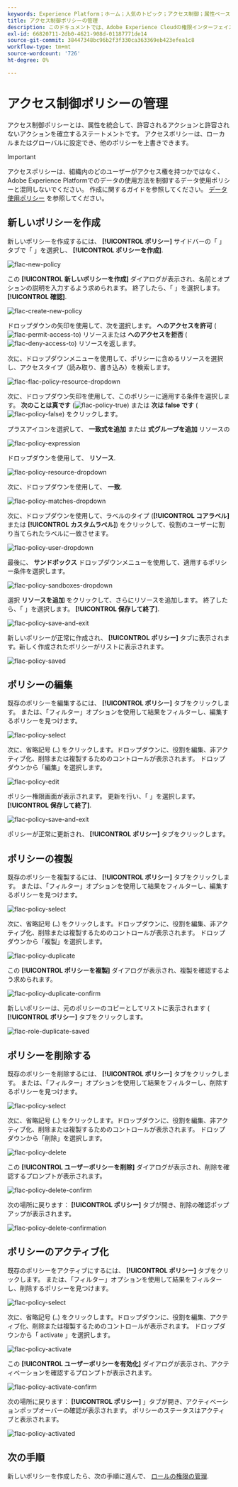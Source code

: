 ```yaml
---
keywords: Experience Platform；ホーム；人気のトピック；アクセス制御；属性ベースのアクセス制御；ABAC
title: アクセス制御ポリシーの管理
description: このドキュメントでは、Adobe Experience Cloudの権限インターフェイスを使用してアクセス制御ポリシーを管理する方法について説明します。
exl-id: 66820711-2db0-4621-908d-01187771de14
source-git-commit: 38447348bc96b2f3f330ca363369eb423efea1c8
workflow-type: tm+mt
source-wordcount: '726'
ht-degree: 0%

---
```


# アクセス制御ポリシーの管理

アクセス制御ポリシーとは、属性を統合して、許容されるアクションと許容されないアクションを確立するステートメントです。 アクセスポリシーは、ローカルまたはグローバルに設定でき、他のポリシーを上書きできます。

>[!IMPORTANT]
>
>アクセスポリシーは、組織内のどのユーザーがアクセス権を持つかではなく、Adobe Experience Platformでのデータの使用方法を制御するデータ使用ポリシーと混同しないでください。 作成に関するガイドを参照してください。 [データ使用ポリシー](../../../data-governance/policies/create.md) を参照してください。

## 新しいポリシーを作成

新しいポリシーを作成するには、 **[!UICONTROL ポリシー]** サイドバーの「 」タブで「 」を選択し、 **[!UICONTROL ポリシーを作成]**.

![flac-new-policy](../../images/flac-ui/flac-new-policy.png)

この **[!UICONTROL 新しいポリシーを作成]** ダイアログが表示され、名前とオプションの説明を入力するよう求められます。 終了したら、「 」を選択します。 **[!UICONTROL 確認]**.

![flac-create-new-policy](../../images/flac-ui/flac-create-new-policy.png)

ドロップダウンの矢印を使用して、次を選択します。 **へのアクセスを許可** (![flac-permit-access-to](../../images/flac-ui/flac-permit-access-to.png)) リソースまたは **へのアクセスを拒否** (![flac-deny-access-to](../../images/flac-ui/flac-deny-access-to.png)) リソースを返します。

次に、ドロップダウンメニューを使用して、ポリシーに含めるリソースを選択し、アクセスタイプ（読み取り、書き込み）を検索します。

![flac-flac-policy-resource-dropdown](../../images/flac-ui/flac-policy-resource-dropdown.png)

次に、ドロップダウン矢印を使用して、このポリシーに適用する条件を選択します。 **次のことは真です** (![flac-policy-true](../../images/flac-ui/flac-policy-true.png)) または **次は false です** (![flac-policy-false](../../images/flac-ui/flac-policy-false.png)) をクリックします。

プラスアイコンを選択して、 **一致式を追加** または **式グループを追加** リソースの

![flac-policy-expression](../../images/flac-ui/flac-policy-expression.png)

ドロップダウンを使用して、 **リソース**.

![flac-policy-resource-dropdown](../../images/flac-ui/flac-policy-resource-dropdown-1.png)

次に、ドロップダウンを使用して、 **一致**.

![flac-policy-matches-dropdown](../../images/flac-ui/flac-policy-matches-dropdown.png)

次に、ドロップダウンを使用して、ラベルのタイプ (**[!UICONTROL コアラベル]** または **[!UICONTROL カスタムラベル]**) をクリックして、役割のユーザーに割り当てられたラベルに一致させます。

![flac-policy-user-dropdown](../../images/flac-ui/flac-policy-user-dropdown.png)

最後に、 **サンドボックス** ドロップダウンメニューを使用して、適用するポリシー条件を選択します。

![flac-policy-sandboxes-dropdown](../../images/flac-ui/flac-policy-sandboxes-dropdown.png)

選択 **リソースを追加** をクリックして、さらにリソースを追加します。 終了したら、「 」を選択します。 **[!UICONTROL 保存して終了]**.

![flac-policy-save-and-exit](../../images/flac-ui/flac-policy-save-and-exit.png)

新しいポリシーが正常に作成され、 **[!UICONTROL ポリシー]** タブに表示されます。新しく作成されたポリシーがリストに表示されます。

![flac-policy-saved](../../images/flac-ui/flac-policy-saved.png)

## ポリシーの編集

既存のポリシーを編集するには、 **[!UICONTROL ポリシー]** タブをクリックします。 または、「フィルター」オプションを使用して結果をフィルターし、編集するポリシーを見つけます。

![flac-policy-select](../../images/flac-ui/flac-policy-select.png)

次に、省略記号 (`…`) をクリックします。ドロップダウンに、役割を編集、非アクティブ化、削除または複製するためのコントロールが表示されます。 ドロップダウンから「編集」を選択します。

![flac-policy-edit](../../images/flac-ui/flac-policy-edit.png)

ポリシー権限画面が表示されます。 更新を行い、「 」を選択します。 **[!UICONTROL 保存して終了]**.

![flac-policy-save-and-exit](../../images/flac-ui/flac-policy-save-and-exit.png)

ポリシーが正常に更新され、 **[!UICONTROL ポリシー]** タブをクリックします。

## ポリシーの複製

既存のポリシーを複製するには、 **[!UICONTROL ポリシー]** タブをクリックします。 または、「フィルター」オプションを使用して結果をフィルターし、編集するポリシーを見つけます。

![flac-policy-select](../../images/flac-ui/flac-policy-select.png)

次に、省略記号 (`…`) をクリックします。ドロップダウンに、役割を編集、非アクティブ化、削除または複製するためのコントロールが表示されます。 ドロップダウンから「複製」を選択します。

![flac-policy-duplicate](../../images/flac-ui/flac-policy-duplicate.png)

この **[!UICONTROL ポリシーを複製]** ダイアログが表示され、複製を確認するよう求められます。

![flac-policy-duplicate-confirm](../../images/flac-ui/flac-duplicate-confirm.png)

新しいポリシーは、元のポリシーのコピーとしてリストに表示されます ( **[!UICONTROL ポリシー]** タブをクリックします。

![flac-role-duplicate-saved](../../images/flac-ui/flac-role-duplicate-saved.png)

## ポリシーを削除する

既存のポリシーを削除するには、 **[!UICONTROL ポリシー]** タブをクリックします。 または、「フィルター」オプションを使用して結果をフィルターし、削除するポリシーを見つけます。

![flac-policy-select](../../images/flac-ui/flac-policy-select.png)

次に、省略記号 (`…`) をクリックします。ドロップダウンに、役割を編集、非アクティブ化、削除または複製するためのコントロールが表示されます。 ドロップダウンから「削除」を選択します。

![flac-policy-delete](../../images/flac-ui/flac-policy-delete.png)

この **[!UICONTROL ユーザーポリシーを削除]** ダイアログが表示され、削除を確認するプロンプトが表示されます。

![flac-policy-delete-confirm](../../images/flac-ui/flac-policy-delete-confirm.png)

次の場所に戻ります： **[!UICONTROL ポリシー]** タブが開き、削除の確認ポップアップが表示されます。

![flac-policy-delete-confirmation](../../images/flac-ui/flac-policy-delete-confirmation.png)

## ポリシーのアクティブ化

既存のポリシーをアクティブにするには、 **[!UICONTROL ポリシー]** タブをクリックします。 または、「フィルター」オプションを使用して結果をフィルターし、削除するポリシーを見つけます。

![flac-policy-select](../../images/flac-ui/flac-policy-select.png)

次に、省略記号 (`…`) をクリックします。ドロップダウンに、役割を編集、アクティブ化、削除または複製するためのコントロールが表示されます。 ドロップダウンから「 activate 」を選択します。

![flac-policy-activate](../../images/flac-ui/flac-policy-delete.png)

この **[!UICONTROL ユーザーポリシーを有効化]** ダイアログが表示され、アクティベーションを確認するプロンプトが表示されます。

![flac-policy-activate-confirm](../../images/flac-ui/flac-policy-activate-confirm.png)

次の場所に戻ります： **[!UICONTROL ポリシー]** 」タブが開き、アクティベーションポップオーバーの確認が表示されます。 ポリシーのステータスはアクティブと表示されます。

![flac-policy-activated](../../images/flac-ui/flac-policy-activated.png)

## 次の手順

新しいポリシーを作成したら、次の手順に進んで、 [ロールの権限の管理](permissions.md).
